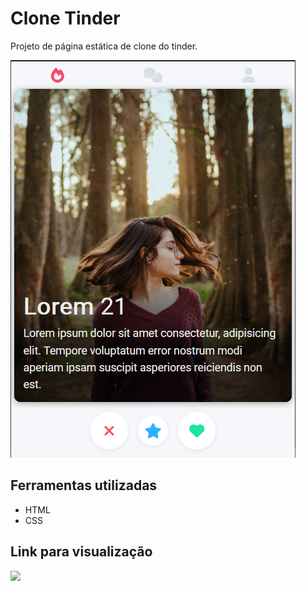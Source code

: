 # Clone Tinder

Projeto de página estática de clone do tinder.

![Print do Clone do Tinder](assets/images/print-clone-tinder.png)

## Ferramentas utilizadas

- HTML
- CSS

## Link para visualização 

![](clone-tinder-xi.vercel.app)

